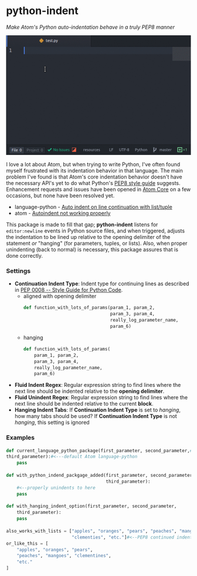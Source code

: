 # python-indent

_Make Atom's Python auto-indentation behave in a truly PEP8 manner_

![example of python-indent](https://raw.githubusercontent.com/DSpeckhals/python-indent/master/resources/img/python-indent-demonstration.gif)

I love a lot about Atom, but when trying to write Python, I've often found myself frustrated with its indentation behavior in that language. The main problem I've found is that Atom's core indentation behavior doesn't have the necessary API's yet to do what Python's [PEP8 style guide](https://www.python.org/dev/peps/pep-0008/#indentation) suggests. Enhancement requests and issues have been opened in [Atom Core](https://github.com/atom/atom) on a few occasions, but none have been resolved yet.

- language-python - [Auto indent on line continuation with list/tuple](https://github.com/atom/language-python/issues/22)
- atom - [Autoindent not working properly](https://github.com/atom/atom/issues/6655)

This package is made to fill that gap; __python-indent__ listens for `editor:newline` events in Python source files, and when triggered, adjusts the indentation to be lined up relative to the opening delimiter of the statement _or_ "hanging" (for parameters, tuples, or lists). Also, when proper unindenting (back to normal) is necessary, this package assures that is done correctly.

### Settings

- __Continuation Indent Type__: Indent type for continuing lines as described in [PEP 0008 -- Style Guide for Python Code](https://www.python.org/dev/peps/pep-0008/#indentation).
  - aligned with opening delimiter
    ```python
    def function_with_lots_of_params(param_1, param_2,
                                     param_3, param_4,
                                     really_log_parameter_name,
                                     param_6)
    ```
  - hanging
      ```python
      def function_with_lots_of_params(
          param_1, param_2,
          param_3, param_4,
          really_log_parameter_name,
          param_6)
      ```
- __Fluid Indent Regex__: Regular expression string to find lines where the next line should be indented relative to the __opening delimiter__.
- __Fluid Unindent Regex__: Regular expression string to find lines where the next line should be indented relative to the current __block__.
- __Hanging Indent Tabs__: If __Continuation Indent Type__ is set to _hanging_, how many tabs should be used? If __Continuation Indent Type__ is not _hanging_, this setting is ignored

### Examples

```python
def current_language_python_package(first_parameter, second_parameter,#<newline>
third_parameter):#<---default Atom language-python
    pass

def with_python_indend_packgage_added(first_parameter, second_parameter,
                                      third_parameter):
    #<--properly unindents to here
    pass

def with_hanging_indent_option(first_parameter, second_parameter,
    third_parameter):
    pass

also_works_with_lists = ["apples", "oranges", "pears", "peaches", "mangoes",
                         "clementies", "etc."]#<--PEP8 continued indentation
or_like_this = [
    "apples", "oranges", "pears",
    "peaches", "mangoes", "clementines",
    "etc."
]

```
